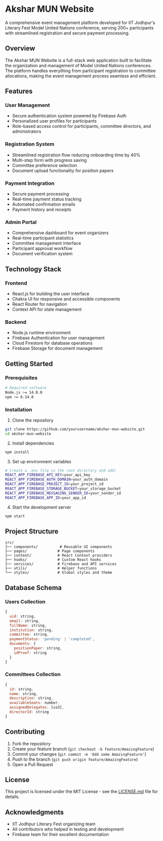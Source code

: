 # Akshar MUN Website

A comprehensive event management platform developed for IIT Jodhpur's Literary Fest Model United Nations conference, serving 200+ participants with streamlined registration and secure payment processing.

## Overview

The Akshar MUN Website is a full-stack web application built to facilitate the organization and management of Model United Nations conferences. The platform handles everything from participant registration to committee allocations, making the event management process seamless and efficient.

## Features

### User Management
- Secure authentication system powered by Firebase Auth
- Personalized user profiles for participants
- Role-based access control for participants, committee directors, and administrators

### Registration System
- Streamlined registration flow reducing onboarding time by 40%
- Multi-step form with progress saving
- Committee preference selection
- Document upload functionality for position papers

### Payment Integration
- Secure payment processing
- Real-time payment status tracking
- Automated confirmation emails
- Payment history and receipts

### Admin Portal
- Comprehensive dashboard for event organizers
- Real-time participant statistics
- Committee management interface
- Participant approval workflow
- Document verification system

## Technology Stack

### Frontend
- React.js for building the user interface
- Chakra UI for responsive and accessible components
- React Router for navigation
- Context API for state management

### Backend
- Node.js runtime environment
- Firebase Authentication for user management
- Cloud Firestore for database operations
- Firebase Storage for document management

## Getting Started

### Prerequisites
```bash
# Required software
Node.js >= 14.0.0
npm >= 6.14.0
```

### Installation

1. Clone the repository
```bash
git clone https://github.com/yourusername/akshar-mun-website.git
cd akshar-mun-website
```

2. Install dependencies
```bash
npm install
```

3. Set up environment variables
```bash
# Create a .env file in the root directory and add:
REACT_APP_FIREBASE_API_KEY=your_api_key
REACT_APP_FIREBASE_AUTH_DOMAIN=your_auth_domain
REACT_APP_FIREBASE_PROJECT_ID=your_project_id
REACT_APP_FIREBASE_STORAGE_BUCKET=your_storage_bucket
REACT_APP_FIREBASE_MESSAGING_SENDER_ID=your_sender_id
REACT_APP_FIREBASE_APP_ID=your_app_id
```

4. Start the development server
```bash
npm start
```

## Project Structure
```
src/
├── components/          # Reusable UI components
├── pages/              # Page components
├── context/            # React Context providers
├── hooks/              # Custom React hooks
├── services/           # Firebase and API services
├── utils/              # Helper functions
└── styles/             # Global styles and theme
```

## Database Schema

### Users Collection
```javascript
{
  uid: string,
  email: string,
  fullName: string,
  institution: string,
  committee: string,
  paymentStatus: 'pending' | 'completed',
  documents: {
    positionPaper: string,
    idProof: string
  }
}
```

### Committees Collection
```javascript
{
  id: string,
  name: string,
  description: string,
  availableSeats: number,
  assignedDelegates: [uid],
  directorId: string
}
```

## Contributing

1. Fork the repository
2. Create your feature branch (`git checkout -b feature/AmazingFeature`)
3. Commit your changes (`git commit -m 'Add some AmazingFeature'`)
4. Push to the branch (`git push origin feature/AmazingFeature`)
5. Open a Pull Request

## License

This project is licensed under the MIT License - see the [LICENSE.md](LICENSE.md) file for details.

## Acknowledgments

- IIT Jodhpur Literary Fest organizing team
- All contributors who helped in testing and development
- Firebase team for their excellent documentation
